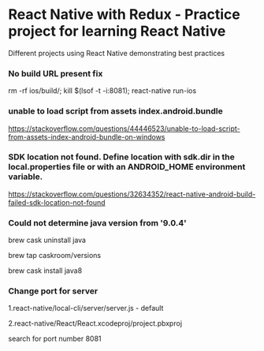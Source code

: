 # React Native with Redux - Practice project for learning React Native

Different projects using React Native demonstrating best practices


### No build URL present fix

rm -rf ios/build/; kill $(lsof -t -i:8081); react-native run-ios

### unable to load script from assets index.android.bundle

https://stackoverflow.com/questions/44446523/unable-to-load-script-from-assets-index-android-bundle-on-windows

### SDK location not found. Define location with sdk.dir in the local.properties file or with an ANDROID_HOME environment variable.

https://stackoverflow.com/questions/32634352/react-native-android-build-failed-sdk-location-not-found

### Could not determine java version from '9.0.4'

brew cask uninstall java

brew tap caskroom/versions

brew cask install java8

### Change port for server 
1.react-native/local-cli/server/server.js - default

2.react-native/React/React.xcodeproj/project.pbxproj 

search for port number 8081 
